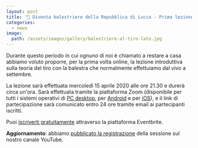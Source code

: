 ```yaml
---
layout: post
title: "🎯 Diventa balestriere della Repubblica di Lucca - Prima lezione online"
categories:
  - news
image:
  path: /assets/images/gallery/balestriere-al-tiro-lato.jpg
---
```


Durante questo periodo in cui ognuno di noi è chiamato a restare a casa abbiamo
voluto proporre, per la prima volta online, la lezione introduttiva sulla teoria
del tiro con la balestra che normalmente effettuiamo dal vivo a settembre.

<!-- more -->

La lezione sarà effettuata mercoledì 15 aprile 2020 alle ore 21.30 e durerà
circa un'ora. Sarà effettuata tramite la piattaforma Zoom (disponibile per tutti
i sistemi operativi di [PC desktop](https://zoom.us/download), per [Android](https://play.google.com/store/apps/details?id=us.zoom.videomeetings) e per [iOS](https://apps.apple.com/us/app/id546505307)), e il link di
partecipazione sarà comunicato entro 24 ore tramite email ai partecipanti
iscritti.

Puoi [iscriverti gratuitamente](https://www.eventbrite.it/e/biglietti-diventa-balestriere-della-repubblica-di-lucca-lezione-online-102516230806)
attraverso la piattaforma Eventbrite.

**Aggiornamento**: abbiamo [pubblicato la registrazione](/2020/webinar-video-diventa-balestriere-repubblica-lucca) della sessione sul nostro canale YouTube.
